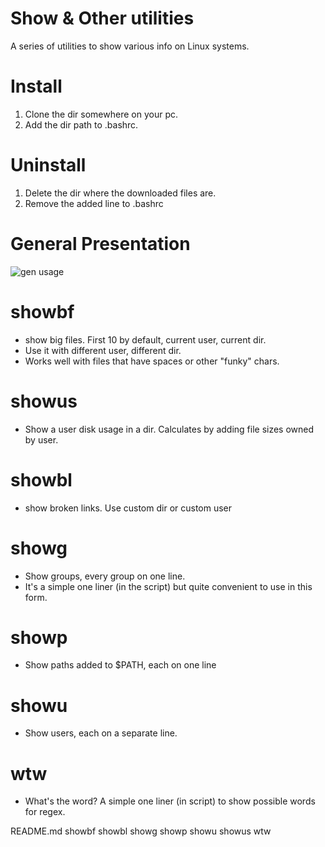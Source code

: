 # Show & Other utilities
A series of utilities to show various info on Linux systems. 

# Install
1. Clone the dir somewhere on your pc.
2. Add the dir path to .bashrc.

# Uninstall
1. Delete the dir where the downloaded files are.
2. Remove the added line to .bashrc

# General Presentation
![gen usage]("img/gen_use.gif")

# showbf
* show big files. First 10 by default, current user, current dir. 
* Use it with different user, different dir.
* Works well with files that have spaces or other "funky" chars. 

# showus
* Show a user disk usage in a dir. Calculates by adding file sizes owned by user. 


# showbl
* show broken links. Use custom dir or custom user

# showg
* Show groups, every group on one line.
* It's a simple one liner (in the script) but quite convenient to use in this form.

# showp
* Show paths added to $PATH, each on one line

# showu
* Show users, each on a separate line.

# wtw
* What's the word? A simple one liner (in script) to show possible words for regex.



README.md
showbf
showbl
showg
showp
showu
showus
wtw


